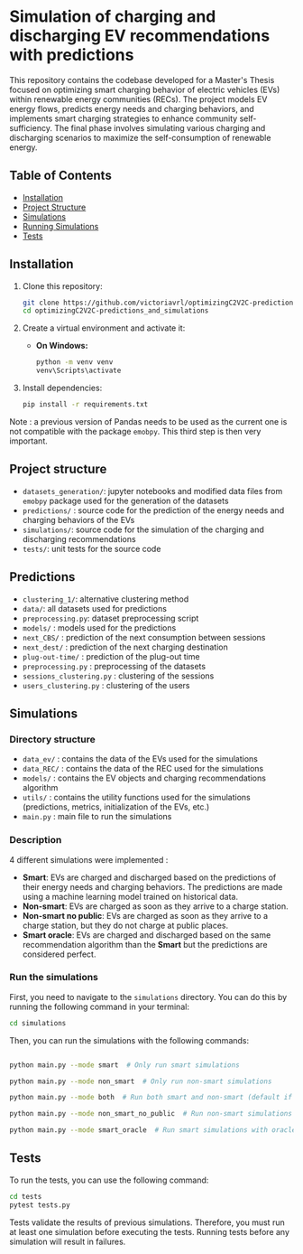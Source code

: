 # Simulation of charging and discharging EV recommendations with predictions

This repository contains the codebase developed for a Master's Thesis focused on optimizing smart charging behavior of electric vehicles (EVs) within renewable energy communities (RECs). The project models EV energy flows, predicts energy needs and charging behaviors, and implements smart charging strategies to enhance community self-sufficiency. The final phase involves simulating various charging and discharging scenarios to maximize the self-consumption of renewable energy.
## Table of Contents
- [Installation](#installation)
- [Project Structure](#project-structure)
- [Simulations](#simulations)
- [Running Simulations](#run-the-simulations)
- [Tests](#tests)

## Installation

1. Clone this repository:
    ```bash
    git clone https://github.com/victoriavrl/optimizingC2V2C-predictions_and_simulations.git
    cd optimizingC2V2C-predictions_and_simulations
    ```

2. Create a virtual environment and activate it:
   - **On Windows:**
     ```bash
     python -m venv venv
     venv\Scripts\activate
     ```

3. Install dependencies:
    ```bash
    pip install -r requirements.txt
    ```
Note : a previous version of Pandas needs to be used as the current one is not compatible with the package `emobpy`. 
This third step is then very important.
## Project structure 

- `datasets_generation/`: jupyter notebooks and modified data files from `emobpy` package used for the generation of the datasets
- `predictions/` : source code for the prediction of the energy needs and charging behaviors of the EVs
- `simulations/`: source code for the simulation of the charging and discharging recommendations
- `tests/`: unit tests for the source code

## Predictions 

- `clustering_1/`: alternative clustering method
- `data/`: all datasets used for predictions
- `preprocessing.py`: dataset preprocessing script
- `models/` : models used for the predictions
- `next_CBS/` : prediction of the next consumption between sessions
- `next_dest/` : prediction of the next charging destination
- `plug-out-time/` : prediction of the plug-out time
- `preprocessing.py` : preprocessing of the datasets
- `sessions_clustering.py` : clustering of the sessions
- `users_clustering.py` : clustering of the users

## Simulations

### Directory structure
- `data_ev/` : contains the data of the EVs used for the simulations 
- `data_REC/` : contains the data of the REC used for the simulations
- `models/` : contains the EV objects and charging recommendations algorithm 
- `utils/` : contains the utility functions used for the simulations (predictions, metrics, initialization of the EVs, etc.)
- `main.py` : main file to run the simulations

### Description
4 different simulations were implemented :
- **Smart**: EVs are charged and discharged based on the predictions of their energy needs and charging behaviors. The predictions are made using a machine learning model trained on historical data.
- **Non-smart**: EVs are charged as soon as they arrive to a charge station.
- **Non-smart no public**: EVs are charged as soon as they arrive to a charge station, but they do not charge at public places. 
- **Smart oracle**: EVs are charged and discharged based on the same recommendation algorithm than the **Smart** but the predictions are considered perfect.

### Run the simulations

First, you need to navigate to the `simulations` directory. You can do this by running the following command in your terminal:


```bash 
cd simulations
```

Then, you can run the simulations with the following commands:

```bash

python main.py --mode smart  # Only run smart simulations

python main.py --mode non_smart  # Only run non-smart simulations

python main.py --mode both  # Run both smart and non-smart (default if you omit --mode)

python main.py --mode non_smart_no_public  # Run non-smart simulations when the car do not charge at public places

python main.py --mode smart_oracle  # Run smart simulations with oracle i.e. perfect predictions
```

## Tests

To run the tests, you can use the following command:

```bash
cd tests
pytest tests.py
```

Tests validate the results of previous simulations.
Therefore, you must run at least one simulation before executing the tests.
Running tests before any simulation will result in failures.

